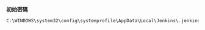 
**初始密碼**  

    C:\WINDOWS\system32\config\systemprofile\AppData\Local\Jenkins\.jenkins\secrets\initialAdminPassword